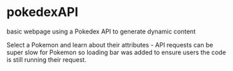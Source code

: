 # pokedexAPI
basic webpage using a Pokedex API to generate dynamic content

Select a Pokemon and learn about their attributes - API requests can be super slow for Pokemon so loading bar was added to ensure users the code is still running their request.
